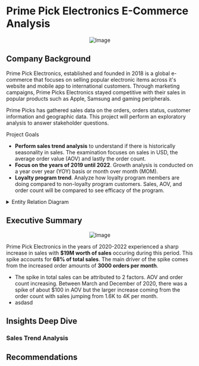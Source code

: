 # Prime Pick Electronics E-Commerce Analysis

<p align="center">
  <img src="https://github.com/user-attachments/assets/90dd485f-5f9a-4559-8262-65245037f3c2" alt="Image" >
</p>


## Company Background
Prime Pick Electronics, established and founded in 2018 is a global e-commerce that focuses on selling popular electronic items across it's website and mobile app to international customers. Through marketing campaigns, Prime Picks Electronics stayed competitive with their sales in popular products such as Apple, Samsung and gaming peripherals. 

Prime Picks has gathered sales data on the orders, orders status, customer information and geographic data. This project will perform an exploratory analysis to answer stakeholder questions.

Project Goals
 - **Perform sales trend analysis** to understand if there is historically seasonality in sales. The examination focuses on sales in USD, the average order value (AOV) and lastly the order count.
 - **Focus on the years of 2019 until 2022**. Growth analysis is conducted on a year over year (YOY) basis or month over month (MOM).
 - **Loyalty program trend**. Analyze how loyalty program members are doing compared to non-loyalty program customers. Sales, AOV, and order count will be compared to see efficacy of the program.

<details>
  <summary>Entity Relation Diagram</summary>
  <img src="https://github.com/user-attachments/assets/0b3c819a-81f4-47b1-9c45-5549a296e972" alt="Dropdown Image">
</details>



## Executive Summary
<p align="center" style="width: 100%;">
  <img src="https://github.com/user-attachments/assets/8dad7861-42bf-4341-b673-7231066d44e4" alt="Image" ;">
</p>

Prime Pick Electronics in the years of 2020-2022 experienced a sharp increase in sales with **$19M worth of sales** occuring during this period. This spike accounts for **68% of total sales**. The main driver of the spike comes from the increased order amounts of **3000 orders per month**.
  - The spike in total sales can be attributed to 2 factors. AOV and order count increasing. Between March and December of 2020, there was a spike of about $100 in AOV but the larger increase coming from the order count with sales jumping from 1.6K to 4K per month.
  - asdasd


## Insights Deep Dive
### Sales Trend Analysis

## Recommendations 
